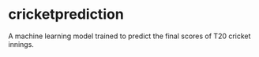 # cricketprediction
A machine learning model trained to predict the final scores of T20 cricket innings.
